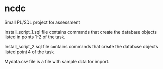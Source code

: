# ncdc
Small PL/SQL project for assessment

Install_script_1.sql file contains commands that create the database objects listed in points 1-2 of the task.

Install_script_2.sql file contains commands that create the database objects listed point 4 of the task.

Mydata.csv file is a file with sample data for import.

